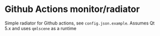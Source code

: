 # Github Actions monitor/radiator

Simple radiator for Github actions, see `config.json.example`. Assumes Qt 5.x and uses `qmlscene` as a runtime

